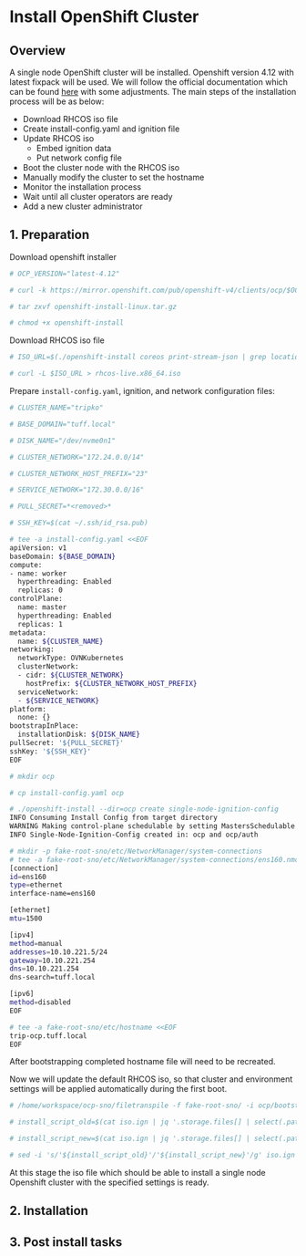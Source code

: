 # Install OpenShift Cluster

## Overview

A single node OpenShift cluster will be installed. Openshift version 4.12  with latest fixpack will be used. We will follow the official documentation which can be found [here](https://docs.openshift.com/container-platform/4.12/installing/installing_sno/install-sno-installing-sno.html) with some adjustments. The main steps of the installation process will be as below:

- Download RHCOS iso file
- Create install-config.yaml and ignition file
- Update RHCOS iso
    - Embed ignition data
    - Put network config file
- Boot the cluster node with the RHCOS iso
- Manually modify the cluster to set the hostname
- Monitor the installation process
- Wait until all cluster operators are ready
- Add a new cluster administrator

## 1. Preparation

Download openshift installer

```bash
# OCP_VERSION="latest-4.12"

# curl -k https://mirror.openshift.com/pub/openshift-v4/clients/ocp/$OCP_VERSION/openshift-install-linux.tar.gz  > openshift-install-linux.tar.gz

# tar zxvf openshift-install-linux.tar.gz

# chmod +x openshift-install
```

Download RHCOS iso file

```bash
# ISO_URL=$(./openshift-install coreos print-stream-json | grep location | grep x86_64 | grep iso | cut -d\" -f4)

# curl -L $ISO_URL > rhcos-live.x86_64.iso
```

Prepare `install-config.yaml`, ignition, and network configuration files:

```bash
# CLUSTER_NAME="tripko"

# BASE_DOMAIN="tuff.local"

# DISK_NAME="/dev/nvme0n1"

# CLUSTER_NETWORK="172.24.0.0/14"

# CLUSTER_NETWORK_HOST_PREFIX="23"

# SERVICE_NETWORK="172.30.0.0/16"

# PULL_SECRET=*<removed>*

# SSH_KEY=$(cat ~/.ssh/id_rsa.pub)

# tee -a install-config.yaml <<EOF
apiVersion: v1
baseDomain: ${BASE_DOMAIN}
compute:
- name: worker
  hyperthreading: Enabled
  replicas: 0
controlPlane:
  name: master
  hyperthreading: Enabled
  replicas: 1
metadata:
  name: ${CLUSTER_NAME}
networking:
  networkType: OVNKubernetes
  clusterNetwork:
  - cidr: ${CLUSTER_NETWORK}
    hostPrefix: ${CLUSTER_NETWORK_HOST_PREFIX}
  serviceNetwork:
  - ${SERVICE_NETWORK}
platform:
  none: {}
bootstrapInPlace:
  installationDisk: ${DISK_NAME}
pullSecret: '${PULL_SECRET}'
sshKey: '${SSH_KEY}'
EOF

# mkdir ocp

# cp install-config.yaml ocp

# ./openshift-install --dir=ocp create single-node-ignition-config
INFO Consuming Install Config from target directory 
WARNING Making control-plane schedulable by setting MastersSchedulable to true for Scheduler cluster settings 
INFO Single-Node-Ignition-Config created in: ocp and ocp/auth

# mkdir -p fake-root-sno/etc/NetworkManager/system-connections
# tee -a fake-root-sno/etc/NetworkManager/system-connections/ens160.nmconnection <<EOF 
[connection]
id=ens160
type=ethernet
interface-name=ens160

[ethernet]
mtu=1500

[ipv4]
method=manual
addresses=10.10.221.5/24
gateway=10.10.221.254
dns=10.10.221.254
dns-search=tuff.local

[ipv6]
method=disabled
EOF

# tee -a fake-root-sno/etc/hostname <<EOF 
trip-ocp.tuff.local
EOF
```

After bootstrapping completed hostname file will need to be recreated.

Now we will update the default RHCOS iso, so that cluster and environment settings will be applied automatically during the first boot.

```bash
# /home/workspace/ocp-sno/filetranspile -f fake-root-sno/ -i ocp/bootstrap-in-place-for-live-iso.ign > iso.ign

# install_script_old=$(cat iso.ign | jq '.storage.files[] | select(.path=="/usr/local/bin/install-to-disk.sh") | .contents.source' | cut -f 2 -d "," | tr -d \")

# install_script_new=$(cat iso.ign | jq '.storage.files[] | select(.path=="/usr/local/bin/install-to-disk.sh") | .contents.source' | cut -f 2 -d "," | tr -d \" | base64 -d | sed 's/coreos-installer install -i/coreos-installer install -n -i/g' | base64 -w0)

# sed -i 's/'${install_script_old}'/'${install_script_new}'/g' iso.ign
```

At this stage the iso file which should be able to install a single node Openshift cluster with the specified settings is ready.

## 2. Installation

## 3. Post install tasks